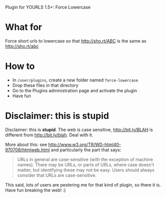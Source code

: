 Plugin for YOURLS 1.5+: Force Lowercase

# What for

Force short urls to lowercase so that http://sho.rt/ABC is the same as http://sho.rt/abc

# How to

* In `/user/plugins`, create a new folder named `force-lowercase`
* Drop these files in that directory
* Go to the Plugins administration page and activate the plugin 
* Have fun

# Disclaimer: this is stupid

Disclaimer: this is **stupid**. The web is case sensitive, http://bit.ly/BLAH is different from http://bit.ly/blah. Deal with it.

More about this: see http://www.w3.org/TR/WD-html40-970708/htmlweb.html and particularly the part that says:
>URLs in general are case-sensitive (with the exception of machine names). There may be URLs, or parts of URLs, where case doesn't matter, but identifying these may not be easy. Users should always consider that URLs are case-sensitive.

This said, lots of users are pestering me for that kind of plugin, so there it is. Have fun breaking the web! :)